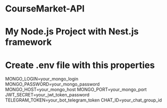 # CourseMarket-API
# My Node.js Project with Nest.js framework

# Create .env file with this properties

MONGO_LOGIN=your_mongo_login
MONGO_PASSWORD=your_mongo_password
MONGO_HOST=your_mongo_host
MONGO_PORT=your_mongo_port
JWT_SECRET=your_jwt_token_password
TELEGRAM_TOKEN=your_bot_telegram_token
CHAT_ID=your_chat_group_id
